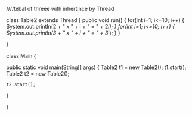 ////tebal of threee with inhertince by Thread

class Table2 extends Thread {
  public void run() {
    for(int i=1; i<=10; i++) {
      System.out.println(2 + " x " + i + " = " + 2*i);
    }
      for(int i=1; i<=10; i++) {
      System.out.println(3 + " x " + i + " = " + 3*i);
    }
  }

}

 class Main {

  public static void main(String[] args) {
  Table2 t1 = new Table2(); 
  t1.start();
    Table2 t2 = new Table2();


   
    t2.start();
  }

}

